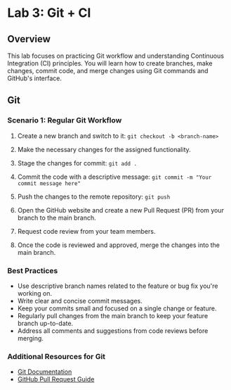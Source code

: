 # Lab 3: Git + CI

## Overview

This lab focuses on practicing Git workflow and understanding Continuous Integration (CI) principles. You will learn how to create branches, make changes, commit code, and merge changes using Git commands and GitHub's interface.

## Git
### Scenario 1: Regular Git Workflow

1. Create a new branch and switch to it:
   ``git checkout -b <branch-name>``

2. Make the necessary changes for the assigned functionality.

3. Stage the changes for commit:
   ``git add .``

4. Commit the code with a descriptive message:
   ``git commit -m "Your commit message here"``

5. Push the changes to the remote repository:
   ``git push``

6. Open the GitHub website and create a new Pull Request (PR) from your branch to the main branch.

7. Request code review from your team members.

8. Once the code is reviewed and approved, merge the changes into the main branch.

### Best Practices

- Use descriptive branch names related to the feature or bug fix you're working on.
- Write clear and concise commit messages.
- Keep your commits small and focused on a single change or feature.
- Regularly pull changes from the main branch to keep your feature branch up-to-date.
- Address all comments and suggestions from code reviews before merging.

### Additional Resources for Git

- [Git Documentation](https://git-scm.com/doc)
- [GitHub Pull Request Guide](https://docs.github.com/en/github/collaborating-with-issues-and-pull-requests/about-pull-requests)